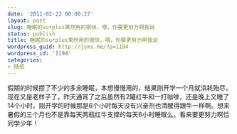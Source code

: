 ```yaml
---
date: '2011-02-23 00:00:27'
layout: post
slug: 睡眠的surplus果然用的很快，喂，你要更努力啊我说
status: publish
title: 睡眠的surplus果然用的很快，喂，你要更努力啊我说
wordpress_guid: http://jsms.me/?p=1194
wordpress_id: '1194'
categories:
- 随感
---
```


假期的时候攒了不少的多余睡眠，本想慢慢用的，结果刚开学一个月就消耗殆尽，现在又是老样子了。昨天通宵了之后虽然有2罐红牛和一打咖啡，还是晚上又睡了14个小时。刚开学的时候那是6个小时每天没有兴奋剂也清醒得跟牛一样啊。想来暑假的三个月也不是靠每天两瓶红牛支撑的每天6小时睡眠么。看来要更努力啊恰同学少年！
